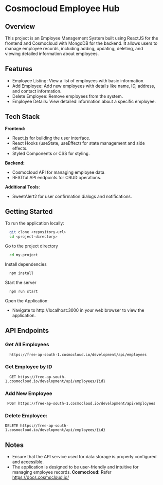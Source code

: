 
# Cosmocloud Employee Hub



## Overview

This project is an Employee Management System built using ReactJS for the frontend and Cosmocloud with MongoDB for the backend. It allows users to manage employee records, including adding, updating, deleting, and viewing detailed information about employees.
## Features

- Employee Listing: View a list of employees with basic information.
- Add Employee: Add new employees with details like name, ID, address, and contact information.
- Delete Employee: Remove employees from the system.
- Employee Details: View detailed information about a specific employee.



## Tech Stack

**Frontend:** 
- React.js for building the user interface.
- React Hooks (useState, useEffect) for state management and side effects.
- Styled Components or CSS for styling.


**Backend:** 
- Cosmocloud API for managing employee data.
- RESTful API endpoints for CRUD operations.

**Additional Tools:**
- SweetAlert2 for user confirmation dialogs and notifications.
## Getting Started

To run the application locally:

```bash
  git clone <repository-url>
  cd <project-directory>

```

Go to the project directory

```bash
  cd my-project
```

Install dependencies

```bash
  npm install
```

Start the server

```bash
  npm run start
```

Open the Application:

- Navigate to http://localhost:3000 in your web browser to view the application.
## API Endpoints

### Get All Employees

```http
  https://free-ap-south-1.cosmocloud.io/development/api/employees
```



### Get Employee by ID

```http
  GET https://free-ap-south-1.cosmocloud.io/development/api/employees/{id}
```


### Add New Employee

```http
 POST https://free-ap-south-1.cosmocloud.io/development/api/employees
```

### Delete Employee:


```http
DELETE https://free-ap-south-1.cosmocloud.io/development/api/employees/{id}
```
## Notes

- Ensure that the API service used for data storage is properly configured and accessible.
- The application is designed to be user-friendly and intuitive for managing employee records.
**Cosmocloud:** Refer https://docs.cosmocloud.io/

